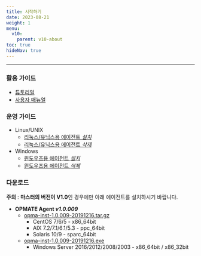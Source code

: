```yaml
---
title: 시작하기
date: 2023-08-21
weight: 1
menu:
  v10:
    parent: v10-about
toc: true
hideNav: true
---
```

---

### 활용 가이드

- [튜토리얼](../tutorial/quicktutorial1)
- [사용자 매뉴얼](../manual/manual)

### 운영 가이드
- Linux/UNIX
  - [리눅스/유닉스용 에이전트 *설치*](../installagentlinux)
  - [리눅스/유닉스용 에이전트 *삭제*](../uninstallagentlinux)
- Windows
  - [윈도우즈용 에이전트 *설치*](../installagentwindows)
  - [윈도우즈용 에이전트 *삭제*](../uninstallagentwindows)

### 다운로드

**주의** : **마스터의 버전이 V1.0**인 경우에만 아래 에이전트를 설치하시기 바랍니다.

- **OPMATE Agent _v1.0.009_**
  - [opma-inst-1.0.009-20191216.tar.gz](https://github.com/opmate/opmate.github.io/releases/download/OPMATE-AGENT-v1.0.009/opma-inst-1.0.009-20191216.tar.gz)
    - CentOS 7/6/5 - x86_64bit
    - AIX 7.2/7.1/6.1/5.3 - ppc_64bit
    - Solaris 10/9 - sparc_64bit
  - [opma-inst-1.0.009-20191216.exe](https://github.com/opmate/opmate.github.io/releases/download/OPMATE-AGENT-v1.0.009/opma-inst-1.0.009-20191216.exe)
    - Windows Server 2016/2012/2008/2003 - x86_64bit / x86_32bit

